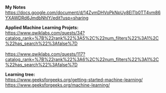 <b>My Notes</b><br>
https://docs.google.com/document/d/14ZvmDHVoPkNpUy8ElTb0TT4vm86YXAWDRd6JmdbNhIY/edit?usp=sharing

<b>Applied Machine Learning Projets: </b><br>
https://www.qwiklabs.com/quests/34?catalog_rank=%7B%22rank%22%3A5%2C%22num_filters%22%3A1%2C%22has_search%22%3Afalse%7D
<br><br>
https://www.qwiklabs.com/quests/117?catalog_rank=%7B%22rank%22%3A6%2C%22num_filters%22%3A1%2C%22has_search%22%3Afalse%7D

<b>Learning tree: </b><br>
https://www.geeksforgeeks.org/getting-started-machine-learning/
https://www.geeksforgeeks.org/machine-learning/
